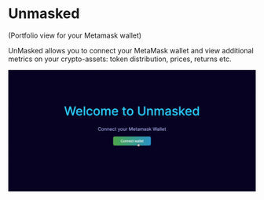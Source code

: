 # Unmasked

(Portfolio view for your Metamask wallet)

UnMasked allows you to connect your MetaMask wallet and view additional metrics on your crypto-assets: token distribution, prices, returns etc.

![UnMasked-Demo](./assets/UnMasked-Demo.gif)